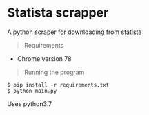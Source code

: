  
# Statista scrapper

A python scraper for downloading from [statista](https://www.statista.com/)

> Requirements
* Chrome version 78

 > Running the program
 
 ```
 $ pip install -r requirements.txt
 $ python main.py
 ```

 Uses python3.7

